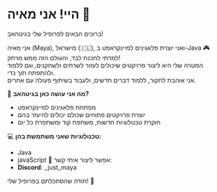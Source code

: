 # היי! אני מאיה 🌸

ברוכים הבאים לפרופיל שלי בגיטהאב!

אני מאיה (Maya), מישראל (🇮🇱), ואני יוצרת פלאגינים למיינקראפט ב-Java 🎮  
למדתי לתכנת לבד, והעולם הזה ממש מרתק!  
המטרה שלי היא ליצור פרויקטים שיכולים לעזור לשרתים ולשחקנים, וגם ללמוד ולהתפתח תוך כדי.  
אני אוהבת לחקור, ללמוד דברים חדשים, ולעבוד בשיתוף פעולה עם אחרים.

🎯 **מה אני עושה כאן בגיטהאב?**
- מפתחת פלאגינים למיינקראפט
- יוצרת פרויקטים פתוחים שכולם יכולים להיעזר בהם
- חוקרת טכנולוגיות חדשות, משתפת קוד ומשתפרת כל יום

💻 **טכנולוגיות שאני משתמשת בהן:**
- Java
- javaScript
💬 אפשר ליצור איתי קשר:
- **Discord**: _just_maya

תודה שהסתכלתם בפרופיל שלי! 💜

